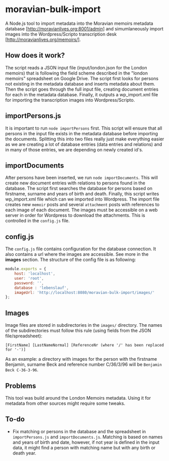 # moravian-bulk-import

A Node.js tool to import metadata into the Moravian memoirs metadata database [http://moravianlives.org:8001/admin] and simumlaneously import images into the Wordpress/Scripto transcription desk [http://moravianlives.org/memoirs/].

## How does it work?
The script reads a JSON input file (input/london.json for the London memoirs) that is following the field scheme described in the "london memoirs" spreadsheet on Google Drive. The script first looks for persons not existing in the metadata database and inserts metadata about them. Then the script goes through the full input file, creating document entries for each in the metadata database. Finally, it outputs a wp_import.xml file for importing the transcription images into Wordpress/Scripto.

## importPersons.js
It is important to run `node importPersons` first. This script will ensure that all persons in the input file exists in the metadata database before importing the documents. Splitting this into two files really just make everything easier as we are creating a lot of database entries (data entries and relations) and in many of those entries, we are depending on newly created id's.

## importDocuments
After persons have been inserted, we run `node importDocuments`. This will create new document entries with relations to persons found in the database. The script first searches the database for persons based on firstname, surname and years of birth and death.
Finally, this script writes wp_import.xml file which can we imported into Wordpress. The import file creates new `memoir` posts and several `attachment` posts with references to each image of each document. The images must be accessible on a web server in order for Wordpress to download the attachments. This is controlled in the `config.js` file.

## config.js
The `config.js` file contains configuration for the database connection. It also contains a url where the images are accessible. See more in the **images** section.
The structure of the config file is as following:
``` javascript
module.exports = {
	host: 'localhost',
	user: 'root',
	password: '',
	database : 'lebenslauf',
	imageUrl: 'http://localhost:8080/moravian-bulk-import/images/'
};
```

## Images
Image files are stored in subdirectories in the `images/` directory. The names of the subdirectories must follow this rule (using fields from the JSON file/spreadsheet):
```
[FirstName] [LastNameNormal] [ReferenceNr (where '/' has been replaced for '-')]
```
As an example: a directory with images for the person with the firstname Benjamin, surname Beck and reference number C/36/3/96 will be `Benjamin Beck C-36-3-96`.

## Problems
This tool was build around the London Memoirs metadata. Using it for metadata from other sources might require some tweaks.

## To-do
* Fix matching or persons in the database and the spreadsheet in `importPersons.js` and `importDocuments.js`. Matching is based on names and years of birth and date, however, if not year is defined in the input data, it might find a person with matching name but with any birth or death year.
